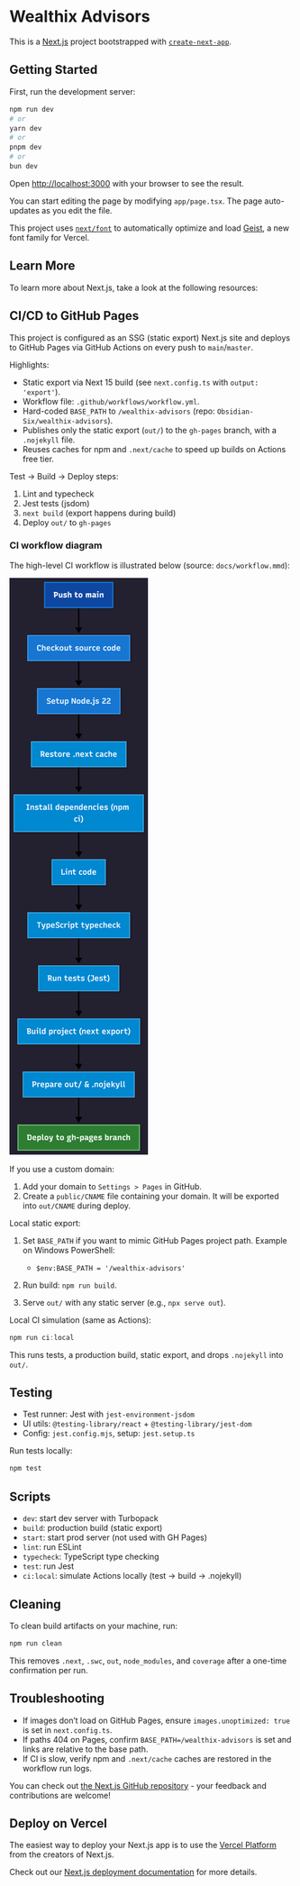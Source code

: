 # Wealthix Advisors

This is a [Next.js](https://nextjs.org) project bootstrapped with [`create-next-app`](https://nextjs.org/docs/app/api-reference/cli/create-next-app).

## Getting Started

First, run the development server:

```bash
npm run dev
# or
yarn dev
# or
pnpm dev
# or
bun dev
```

Open [http://localhost:3000](http://localhost:3000) with your browser to see the result.

You can start editing the page by modifying `app/page.tsx`. The page auto-updates as you edit the file.

This project uses [`next/font`](https://nextjs.org/docs/app/building-your-application/optimizing/fonts) to automatically optimize and load [Geist](https://vercel.com/font), a new font family for Vercel.

## Learn More

To learn more about Next.js, take a look at the following resources:

## CI/CD to GitHub Pages

This project is configured as an SSG (static export) Next.js site and deploys to GitHub Pages via GitHub Actions on every push to `main`/`master`.

Highlights:

- Static export via Next 15 build (see `next.config.ts` with `output: 'export'`).
- Workflow file: `.github/workflows/workflow.yml`.
- Hard-coded `BASE_PATH` to `/wealthix-advisors` (repo: `Obsidian-Six/wealthix-advisors`).
- Publishes only the static export (`out/`) to the `gh-pages` branch, with a `.nojekyll` file.
- Reuses caches for npm and `.next/cache` to speed up builds on Actions free tier.

Test → Build → Deploy steps:

1. Lint and typecheck
2. Jest tests (jsdom)
3. `next build` (export happens during build)
4. Deploy `out/` to `gh-pages`

### CI workflow diagram

The high-level CI workflow is illustrated below (source: `docs/workflow.mmd`):

![CI Workflow for GitHub Pages](docs/workflow.png)

If you use a custom domain:

1. Add your domain to `Settings > Pages` in GitHub.
2. Create a `public/CNAME` file containing your domain. It will be exported into `out/CNAME` during deploy.

Local static export:

1. Set `BASE_PATH` if you want to mimic GitHub Pages project path. Example on Windows PowerShell:

   - `$env:BASE_PATH = '/wealthix-advisors'`

2. Run build: `npm run build`.

3. Serve `out/` with any static server (e.g., `npx serve out`).

Local CI simulation (same as Actions):

```powershell
npm run ci:local
```

This runs tests, a production build, static export, and drops `.nojekyll` into `out/`.

## Testing

- Test runner: Jest with `jest-environment-jsdom`
- UI utils: `@testing-library/react` + `@testing-library/jest-dom`
- Config: `jest.config.mjs`, setup: `jest.setup.ts`

Run tests locally:

```powershell
npm test
```

## Scripts

- `dev`: start dev server with Turbopack
- `build`: production build (static export)
- `start`: start prod server (not used with GH Pages)
- `lint`: run ESLint
- `typecheck`: TypeScript type checking
- `test`: run Jest
- `ci:local`: simulate Actions locally (test → build → .nojekyll)

## Cleaning

To clean build artifacts on your machine, run:

```powershell
npm run clean
```

This removes `.next`, `.swc`, `out`, `node_modules`, and `coverage` after a one-time confirmation per run.

## Troubleshooting

- If images don’t load on GitHub Pages, ensure `images.unoptimized: true` is set in `next.config.ts`.
- If paths 404 on Pages, confirm `BASE_PATH=/wealthix-advisors` is set and links are relative to the base path.
- If CI is slow, verify npm and `.next/cache` caches are restored in the workflow run logs.

You can check out [the Next.js GitHub repository](https://github.com/vercel/next.js) - your feedback and contributions are welcome!

## Deploy on Vercel

The easiest way to deploy your Next.js app is to use the [Vercel Platform](https://vercel.com/new?utm_medium=default-template&filter=next.js&utm_source=create-next-app&utm_campaign=create-next-app-readme) from the creators of Next.js.

Check out our [Next.js deployment documentation](https://nextjs.org/docs/app/building-your-application/deploying) for more details.
